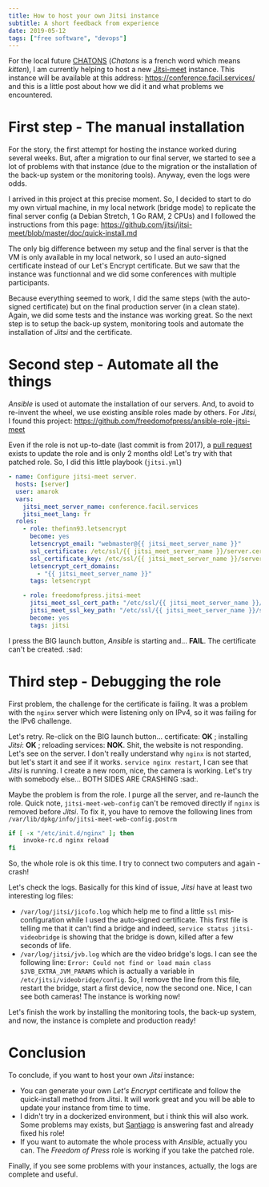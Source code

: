```yaml
---
title: How to host your own Jitsi instance
subtitle: A short feedback from experience
date: 2019-05-12
tags: ["free software", "devops"]
---
```


For the local future [CHATONS](https://chatons.org/) (*Chatons* is a french word which means *kitten*), I am currently helping to host a new [Jitsi-meet](https://jitsi.org/jitsi-meet/) instance. This instance will be available at this address: https://conference.facil.services/ and this is a little post about how we did it and what problems we encountered.

# First step - The manual installation

For the story, the first attempt for hosting the instance worked during several weeks. But, after a migration to our final server, we started to see a lot of problems with that instance (due to the migration or the installation of the back-up system or the monitoring tools). Anyway, even the logs were odds.

I arrived in this project at this precise moment. So, I decided to start to do my own virtual machine, in my local network (bridge mode) to replicate the final server config (a Debian Stretch, 1 Go RAM, 2 CPUs) and I followed the instructions from this page: https://github.com/jitsi/jitsi-meet/blob/master/doc/quick-install.md

The only big difference between my setup and the final server is that the VM is only available in my local network, so I used an auto-signed certificate instead of our Let's Encrypt certificate. But we saw that the instance was functionnal and we did some conferences with multiple participants.

Because everything seemed to work, I did the same steps (with the auto-signed certificate) but on the final production server (in a clean state). Again, we did some tests and the instance was working great. So the next step is to setup the back-up system, monitoring tools and automate the installation of *Jitsi* and the certificate.

# Second step - Automate all the things

*Ansible* is used ot automate the installation of our servers. And, to avoid to re-invent the wheel, we use existing ansible roles made by others. For *Jitsi*, I found this project: https://github.com/freedomofpress/ansible-role-jitsi-meet

Even if the role is not up-to-date (last commit is from 2017), a [pull request](https://github.com/freedomofpress/ansible-role-jitsi-meet/pull/43) exists to update the role and is only 2 months old! Let's try with that patched role. So, I did this little playbook (`jitsi.yml`)

```yml
- name: Configure jitsi-meet server.
  hosts: [server]
  user: amarok
  vars:
    jitsi_meet_server_name: conference.facil.services
    jitsi_meet_lang: fr
  roles:
    - role: thefinn93.letsencrypt
      become: yes
      letsencrypt_email: "webmaster@{{ jitsi_meet_server_name }}"
      ssl_certificate: /etc/ssl/{{ jitsi_meet_server_name }}/server.cert
      ssl_certificate_key: /etc/ssl/{{ jitsi_meet_server_name }}/server.key
      letsencrypt_cert_domains:
        - "{{ jitsi_meet_server_name }}"
      tags: letsencrypt

    - role: freedomofpress.jitsi-meet
      jitsi_meet_ssl_cert_path: "/etc/ssl/{{ jitsi_meet_server_name }}/server.cert"
      jitsi_meet_ssl_key_path: "/etc/ssl/{{ jitsi_meet_server_name }}/server.key"
      become: yes
      tags: jitsi

```

I press the BIG launch button, *Ansible* is starting and... **FAIL**. The certificate can't be created.  :sad:

# Third step - Debugging the role

First problem, the challenge for the certificate is failing. It was a problem with the `nginx` server which were listening only on IPv4, so it was failing for the IPv6 challenge.

Let's retry. Re-click on the BIG launch button... certificate: **OK** ; installing *Jitsi*: **OK** ; reloading services: **NOK**. Shit, the website is not responding. Let's see on the server. I don't really understand why `nginx` is not started, but let's start it and see if it works. `service nginx restart`, I can see that *Jitsi* is running. I create a new room, nice, the camera is working. Let's try with somebody else... BOTH SIDES ARE CRASHING :sad:.

Maybe the problem is from the role. I purge all the server, and re-launch the role. Quick note, `jitsi-meet-web-config` can't be removed directly if `nginx` is removed before *Jitsi*. To fix it, you have to remove the following lines from `/var/lib/dpkg/info/jitsi-meet-web-config.postrm`

```bash
if [ -x "/etc/init.d/nginx" ]; then
    invoke-rc.d nginx reload
fi
```

So, the whole role is ok this time. I try to connect two computers and again - crash!

Let's check the logs. Basically for this kind of issue, *Jitsi* have at least two interesting log files:

+ `/var/log/jitsi/jicofo.log` which help me to find a little `ssl` mis-configuration while I used the auto-signed certificate. This first file is telling me that it can't find a bridge and indeed, `service status jitsi-videobridge` is showing that the bridge is down, killed after a few seconds of life.
+ `/var/log/jitsi/jvb.log` which are the video bridge's logs. I can see the following line: `Error: Could not find or load main class $JVB_EXTRA_JVM_PARAMS` which is actually a variable in ` /etc/jitsi/videobridge/config`. So, I remove the line from this file, restart the bridge, start a first device, now the second one. Nice, I can see both cameras! The instance is working now!

Let's finish the work by installing the monitoring tools, the back-up system, and now, the instance is complete and production ready!

# Conclusion


To conclude, if you want to host your own *Jitsi* instance:

+ You can generate your own *Let's Encrypt* certificate and follow the quick-install method from Jitsi. It will work great and you will be able to update your instance from time to time.
+ I didn't try in a dockerized environment, but i think this will also work. Some problems may exists, but [Santiago](https://github.com/santiagomr) is answering fast and already fixed his role! 
+ If you want to automate the whole process with *Ansible*, actually you can. The *Freedom of Press* role is working if you take the patched role. 

Finally, if you see some problems with your instances, actually, the logs are complete and useful.